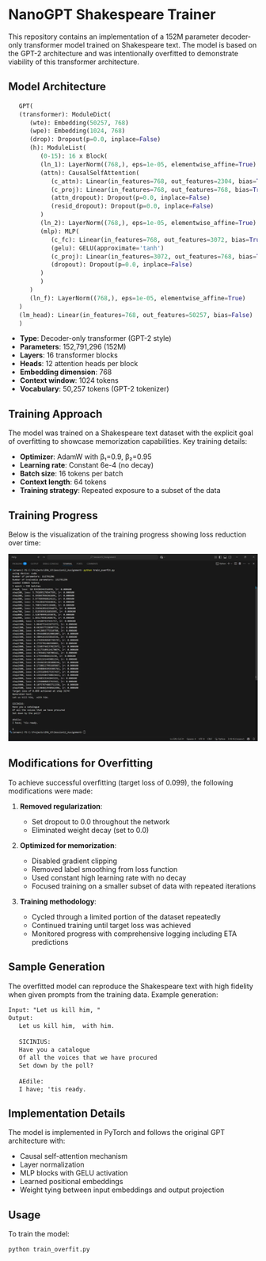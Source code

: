 # NanoGPT Shakespeare Trainer

This repository contains an implementation of a 152M parameter decoder-only transformer model trained on Shakespeare text. The model is based on the GPT-2 architecture and was intentionally overfitted to demonstrate viability of this transformer architecture.

## Model Architecture

```Python
   GPT(
   (transformer): ModuleDict(
      (wte): Embedding(50257, 768)
      (wpe): Embedding(1024, 768)
      (drop): Dropout(p=0.0, inplace=False)
      (h): ModuleList(
         (0-15): 16 x Block(
         (ln_1): LayerNorm((768,), eps=1e-05, elementwise_affine=True)
         (attn): CausalSelfAttention(
            (c_attn): Linear(in_features=768, out_features=2304, bias=True)
            (c_proj): Linear(in_features=768, out_features=768, bias=True)
            (attn_dropout): Dropout(p=0.0, inplace=False)
            (resid_dropout): Dropout(p=0.0, inplace=False)
         )
         (ln_2): LayerNorm((768,), eps=1e-05, elementwise_affine=True)
         (mlp): MLP(
            (c_fc): Linear(in_features=768, out_features=3072, bias=True)
            (gelu): GELU(approximate='tanh')
            (c_proj): Linear(in_features=3072, out_features=768, bias=True)
            (dropout): Dropout(p=0.0, inplace=False)
         )
         )
      )
      (ln_f): LayerNorm((768,), eps=1e-05, elementwise_affine=True)
   )
   (lm_head): Linear(in_features=768, out_features=50257, bias=False)
   )
```

- **Type**: Decoder-only transformer (GPT-2 style)
- **Parameters**: 152,791,296 (152M)
- **Layers**: 16 transformer blocks
- **Heads**: 12 attention heads per block
- **Embedding dimension**: 768
- **Context window**: 1024 tokens
- **Vocabulary**: 50,257 tokens (GPT-2 tokenizer)

## Training Approach

The model was trained on a Shakespeare text dataset with the explicit goal of overfitting to showcase memorization capabilities. Key training details:

- **Optimizer**: AdamW with β₁=0.9, β₂=0.95
- **Learning rate**: Constant 6e-4 (no decay)
- **Batch size**: 16 tokens per batch
- **Context length**: 64 tokens
- **Training strategy**: Repeated exposure to a subset of the data

## Training Progress

Below is the visualization of the training progress showing loss reduction over time:

![Training Loss Curve](logs/decoder_model_training_logs.png)

## Modifications for Overfitting

To achieve successful overfitting (target loss of 0.099), the following modifications were made:

1. **Removed regularization**: 
   - Set dropout to 0.0 throughout the network
   - Eliminated weight decay (set to 0.0)

2. **Optimized for memorization**:
   - Disabled gradient clipping
   - Removed label smoothing from loss function
   - Used constant high learning rate with no decay
   - Focused training on a smaller subset of data with repeated iterations

3. **Training methodology**:
   - Cycled through a limited portion of the dataset repeatedly
   - Continued training until target loss was achieved
   - Monitored progress with comprehensive logging including ETA predictions

## Sample Generation

The overfitted model can reproduce the Shakespeare text with high fidelity when given prompts from the training data. Example generation:

```
Input: "Let us kill him, "
Output: 
   Let us kill him,  with him.

   SICINIUS:
   Have you a catalogue
   Of all the voices that we have procured
   Set down by the poll?

   AEdile:
   I have; 'tis ready.
```

## Implementation Details

The model is implemented in PyTorch and follows the original GPT architecture with:
- Causal self-attention mechanism
- Layer normalization
- MLP blocks with GELU activation
- Learned positional embeddings
- Weight tying between input embeddings and output projection

## Usage

To train the model:
```
python train_overfit.py
```